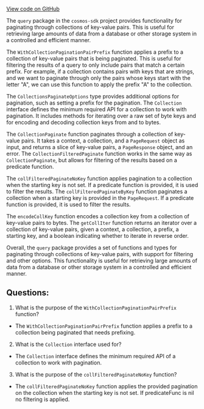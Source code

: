 [View code on GitHub](https://github.com/cosmos/cosmos-sdk/blob/main/types/query/collections_pagination.go)

The `query` package in the `cosmos-sdk` project provides functionality for paginating through collections of key-value pairs. This is useful for retrieving large amounts of data from a database or other storage system in a controlled and efficient manner. 

The `WithCollectionPaginationPairPrefix` function applies a prefix to a collection of key-value pairs that is being paginated. This is useful for filtering the results of a query to only include pairs that match a certain prefix. For example, if a collection contains pairs with keys that are strings, and we want to paginate through only the pairs whose keys start with the letter "A", we can use this function to apply the prefix "A" to the collection.

The `CollectionsPaginateOptions` type provides additional options for pagination, such as setting a prefix for the pagination. The `Collection` interface defines the minimum required API for a collection to work with pagination. It includes methods for iterating over a raw set of byte keys and for encoding and decoding collection keys from and to bytes.

The `CollectionPaginate` function paginates through a collection of key-value pairs. It takes a context, a collection, and a `PageRequest` object as input, and returns a slice of key-value pairs, a `PageResponse` object, and an error. The `CollectionFilteredPaginate` function works in the same way as `CollectionPaginate`, but allows for filtering of the results based on a predicate function.

The `collFilteredPaginateNoKey` function applies pagination to a collection when the starting key is not set. If a predicate function is provided, it is used to filter the results. The `collFilteredPaginateByKey` function paginates a collection when a starting key is provided in the `PageRequest`. If a predicate function is provided, it is used to filter the results.

The `encodeCollKey` function encodes a collection key from a collection of key-value pairs to bytes. The `getCollIter` function returns an iterator over a collection of key-value pairs, given a context, a collection, a prefix, a starting key, and a boolean indicating whether to iterate in reverse order.

Overall, the `query` package provides a set of functions and types for paginating through collections of key-value pairs, with support for filtering and other options. This functionality is useful for retrieving large amounts of data from a database or other storage system in a controlled and efficient manner.
## Questions: 
 1. What is the purpose of the `WithCollectionPaginationPairPrefix` function?
- The `WithCollectionPaginationPairPrefix` function applies a prefix to a collection being paginated that needs prefixing.

2. What is the `Collection` interface used for?
- The `Collection` interface defines the minimum required API of a collection to work with pagination.

3. What is the purpose of the `collFilteredPaginateNoKey` function?
- The `collFilteredPaginateNoKey` function applies the provided pagination on the collection when the starting key is not set. If predicateFunc is nil no filtering is applied.